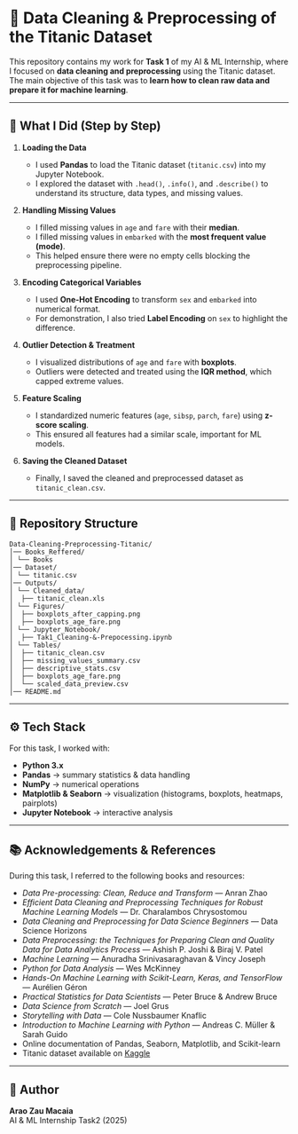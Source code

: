 # 🧹 Data Cleaning & Preprocessing of the Titanic Dataset

This repository contains my work for **Task 1** of my AI & ML Internship, where I focused on **data cleaning and preprocessing** using the Titanic dataset.  
The main objective of this task was to **learn how to clean raw data and prepare it for machine learning**.  

---

## 📖 What I Did (Step by Step)

1. **Loading the Data**  
   - I used **Pandas** to load the Titanic dataset (`titanic.csv`) into my Jupyter Notebook.  
   - I explored the dataset with `.head()`, `.info()`, and `.describe()` to understand its structure, data types, and missing values.

2. **Handling Missing Values**  
   - I filled missing values in `age` and `fare` with their **median**.  
   - I filled missing values in `embarked` with the **most frequent value (mode)**.  
   - This helped ensure there were no empty cells blocking the preprocessing pipeline.

3. **Encoding Categorical Variables**  
   - I used **One-Hot Encoding** to transform `sex` and `embarked` into numerical format.  
   - For demonstration, I also tried **Label Encoding** on `sex` to highlight the difference.

4. **Outlier Detection & Treatment**  
   - I visualized distributions of `age` and `fare` with **boxplots**.  
   - Outliers were detected and treated using the **IQR method**, which capped extreme values.

5. **Feature Scaling**  
   - I standardized numeric features (`age`, `sibsp`, `parch`, `fare`) using **z-score scaling**.  
   - This ensured all features had a similar scale, important for ML models.

6. **Saving the Cleaned Dataset**  
   - Finally, I saved the cleaned and preprocessed dataset as `titanic_clean.csv`.  

---

## 📂 Repository Structure

```
Data-Cleaning-Preprocessing-Titanic/
│── Books_Reffered/
│ └── Books
│── Dataset/
│ └── titanic.csv
│── Outputs/
│ └── Cleaned_data/
│  ├── titanic_clean.xls
│ └── Figures/
│  ├── boxplots_after_capping.png
│  ├── boxplots_age_fare.png
│ └── Jupyter_Notebook/
│  ├── Tak1_Cleaning-&-Prepocessing.ipynb
│ └── Tables/
│  ├── titanic_clean.csv 
│  ├── missing_values_summary.csv
│  ├── descriptive_stats.csv 
│  ├── boxplots_age_fare.png 
│  └── scaled_data_preview.csv 
│── README.md
```

---

## ⚙️ Tech Stack
For this task, I worked with:
- **Python 3.x**  
- **Pandas** → summary statistics & data handling  
- **NumPy** → numerical operations  
- **Matplotlib & Seaborn** → visualization (histograms, boxplots, heatmaps, pairplots)  
- **Jupyter Notebook** → interactive analysis  

---

## 📚 Acknowledgements & References
During this task, I referred to the following books and resources:

- *Data Pre-processing: Clean, Reduce and Transform* — Anran Zhao  
- *Efficient Data Cleaning and Preprocessing Techniques for Robust Machine Learning Models* — Dr. Charalambos Chrysostomou  
- *Data Cleaning and Preprocessing for Data Science Beginners* — Data Science Horizons  
- *Data Preprocessing: the Techniques for Preparing Clean and Quality Data for Data Analytics Process* — Ashish P. Joshi & Biraj V. Patel  
- *Machine Learning* — Anuradha Srinivasaraghavan & Vincy Joseph  
- *Python for Data Analysis* — Wes McKinney  
- *Hands-On Machine Learning with Scikit-Learn, Keras, and TensorFlow* — Aurélien Géron  
- *Practical Statistics for Data Scientists* — Peter Bruce & Andrew Bruce  
- *Data Science from Scratch* — Joel Grus  
- *Storytelling with Data* — Cole Nussbaumer Knaflic  
- *Introduction to Machine Learning with Python* — Andreas C. Müller & Sarah Guido  
- Online documentation of Pandas, Seaborn, Matplotlib, and Scikit-learn  
- Titanic dataset available on [Kaggle](https://www.kaggle.com/datasets/yasserh/titanic-dataset)

---

## 📝 Author
**Arao Zau Macaia**  
AI & ML Internship Task2 (2025)
